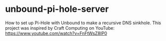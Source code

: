 # unbound-pi-hole-server
How to set up Pi-Hole with Unbound to make a recursive DNS sinkhole. This project was inspired by Craft Computing on YouTube: https://www.youtube.com/watch?v=FnFtWsZ8IP0
